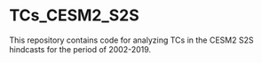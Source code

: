 # TCs_CESM2_S2S
This repository contains code for analyzing TCs in the CESM2 S2S hindcasts for the period of 2002-2019.
